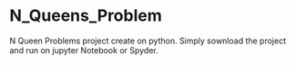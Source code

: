 # N_Queens_Problem
N Queen Problems project create on python.
Simply sownload the project and run on jupyter Notebook or Spyder.
